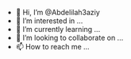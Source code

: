 - 👋 Hi, I’m @Abdelilah3aziy
- 👀 I’m interested in ...
- 🌱 I’m currently learning ...
- 💞️ I’m looking to collaborate on ...
- 📫 How to reach me ...

<!---
Abdelilah3aziy/Abdelilah3aziy is a ✨ special ✨ repository because its `README.md` (this file) appears on your GitHub profile.
You can click the Preview link to take a look at your changes.
--->

